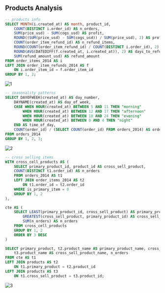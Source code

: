 ## Products Analysis

```sql
-- products info
SELECT MONTH(i.created_at) AS month, product_id,
    COUNT(DISTINCT i.order_id) AS n_orders,
    SUM(price_usd) - SUM(cogs_usd) AS profit,
    ROUND((SUM(price_usd) - SUM(cogs_usd)) / SUM(price_usd), 2) AS profit_margin_rate,
    COUNT(order_item_refund_id) AS n_refund_items,
    ROUND(COUNT(order_item_refund_id) / COUNT(DISTINCT i.order_id), 2) AS refund_rate,
    ROUND(AVG(DATEDIFF(f.created_at, i.created_at)), 2) AS days_to_refund,
    SUM(refund_amount_usd) AS refund_amount
FROM order_items_2014 AS i
LEFT JOIN order_item_refunds_2014 AS f 
    ON i.order_item_id = f.order_item_id
GROUP BY 1, 2;
```

![1](https://github.com/gnoevoy/Ecommerce_and_Web_Analytics/assets/43414592/13ad71f7-17d5-4d89-a458-6c84f103acee)

```sql
-- seasonality patterns
SELECT DAYOFWEEK(created_at) AS day_number,
    DAYNAME(created_at) AS day_of_week, 
    CASE WHEN HOUR(created_at) BETWEEN 5 AND 11 THEN "morning"
        WHEN HOUR(created_at) BETWEEN 12 AND 17 THEN "afternoon"
        WHEN HOUR(created_at) BETWEEN 18 AND 24 THEN "evening"
        WHEN HOUR(created_at) BETWEEN 0 AND 4 THEN "night"
    END AS time_of_day,
    COUNT(order_id) / (SELECT COUNT(order_id) FROM orders_2014) AS orders_pct
FROM orders_2014
GROUP BY 1, 2, 3;
```

![2](https://github.com/gnoevoy/Ecommerce_and_Web_Analytics/assets/43414592/5f06707a-078f-45ad-9b7b-a6d0929b6a42)

```sql
-- cross selling items
WITH cross_cell_products AS (
    SELECT primary_product_id, product_id AS cross_sell_product,
    COUNT(DISTINCT t1.order_id) AS n_orders
    FROM orders_2014 AS t1
    LEFT JOIN order_items_2014 AS t2
        ON t1.order_id = t2.order_id
    WHERE is_primary_item = 0
    GROUP BY 1, 2
),

cte AS (
    SELECT LEAST(primary_product_id, cross_sell_product) AS primary_product,
        GREATEST(cross_sell_product, primary_product_id) AS cross_sell_product,
        SUM(n_orders) AS n_orders
    FROM cross_cell_products
    GROUP BY 1, 2
    ORDER BY 3 DESC
)

SELECT primary_product, t2.product_name AS primary_product_name, cross_sell_product,
    t3.product_name AS cross_sell_product_name, n_orders
FROM cte AS t1
LEFT JOIN products AS t2
    ON t1.primary_product = t2.product_id
LEFT JOIN products AS t3
    ON t1.cross_sell_product = t3.product_id;
```

![3](https://github.com/gnoevoy/Ecommerce_and_Web_Analytics/assets/43414592/2366631e-fb2c-485a-a3a3-29cc7c73be2a)
